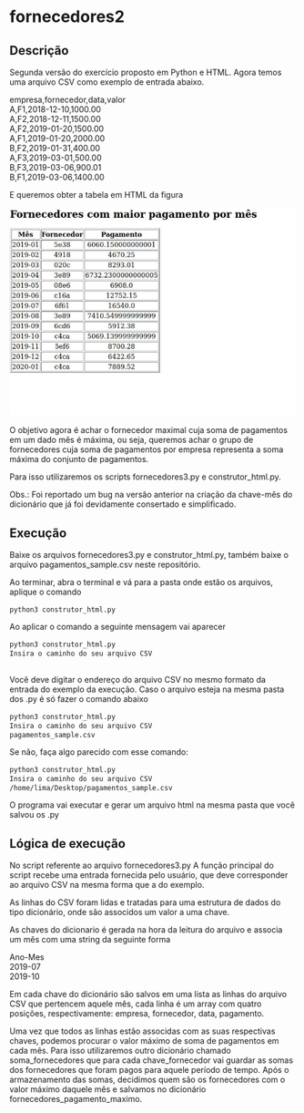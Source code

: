 # fornecedores2

## Descrição

Segunda versão do exercício proposto em Python e HTML. Agora temos uma arquivo CSV como exemplo de entrada abaixo.

empresa,fornecedor,data,valor <br>
A,F1,2018-12-10,1000.00 <br>
A,F2,2018-12-11,1500.00 <br>
A,F2,2019-01-20,1500.00 <br>
A,F1,2019-01-20,2000.00 <br>
B,F2,2019-01-31,400.00  <br>
A,F3,2019-03-01,500.00  <br>
B,F3,2019-03-06,900.01  <br>
B,F1,2019-03-06,1400.00 <br>

E queremos obter a tabela em HTML da figura

![alt text](https://github.com/lcslima45/fornecedores2/blob/master/Screenshot%20from%202020-02-04%2014-25-21.jpg)


O objetivo agora é achar o fornecedor maximal cuja soma de pagamentos em um dado mês é máxima, ou seja, queremos achar o grupo de fornecedores cuja soma de pagamentos por empresa representa a soma máxima do conjunto de pagamentos. 

Para isso utilizaremos os scripts fornecedores3.py e construtor_html.py. 



Obs.: Foi reportado um bug na versão anterior na criação da chave-mês do dicionário que já foi devidamente consertado e simplificado.

## Execução

Baixe os arquivos fornecedores3.py e construtor_html.py, também baixe o arquivo pagamentos_sample.csv neste repositório. 

Ao terminar, abra o terminal e vá para a pasta onde estão os arquivos, aplique o comando

```
python3 construtor_html.py
```
Ao aplicar o comando a seguinte mensagem vai aparecer

```
python3 construtor_html.py
Insira o caminho do seu arquivo CSV
       
```
Você deve digitar o endereço do arquivo CSV no mesmo formato da entrada do exemplo da execução.
Caso o arquivo esteja na mesma pasta dos .py é só fazer o comando abaixo
```
python3 construtor_html.py
Insira o caminho do seu arquivo CSV
pagamentos_sample.csv       
```
Se não, faça algo parecido com esse comando:

```
python3 construtor_html.py
Insira o caminho do seu arquivo CSV
/home/lima/Desktop/pagamentos_sample.csv       
```
O programa vai executar e gerar um arquivo html na mesma pasta que você salvou os .py

## Lógica de execução

No script referente ao arquivo fornecedores3.py
A função principal do script recebe uma entrada fornecida pelo usuário, que deve corresponder ao arquivo CSV na mesma forma que a do exemplo.

As linhas do CSV foram lidas e tratadas para uma estrutura de dados do tipo dicionário, onde são associdos um valor a uma chave. 

As chaves do dicionario é gerada na hora da leitura do arquivo e associa um mês com uma string da seguinte forma 

Ano-Mes <br>
2019-07 <br>
2019-10 <br>

Em cada chave do dicionário são salvos em uma lista as linhas do arquivo CSV que pertencem aquele mês, cada linha é um array com quatro posições, respectivamente: empresa, fornecedor, data, pagamento.

Uma vez que todos as linhas estão associdas com as suas respectivas chaves, podemos procurar o valor máximo de soma de pagamentos em cada mês. Para isso utilizaremos outro dicionário chamado soma_fornecedores que para cada chave_fornecedor vai guardar as somas dos fornecedores que foram pagos para aquele período de tempo. Após o armazenamento das somas, decidimos quem são os fornecedores com o valor máximo daquele mês e salvamos no dicionário fornecedores_pagamento_maximo.
